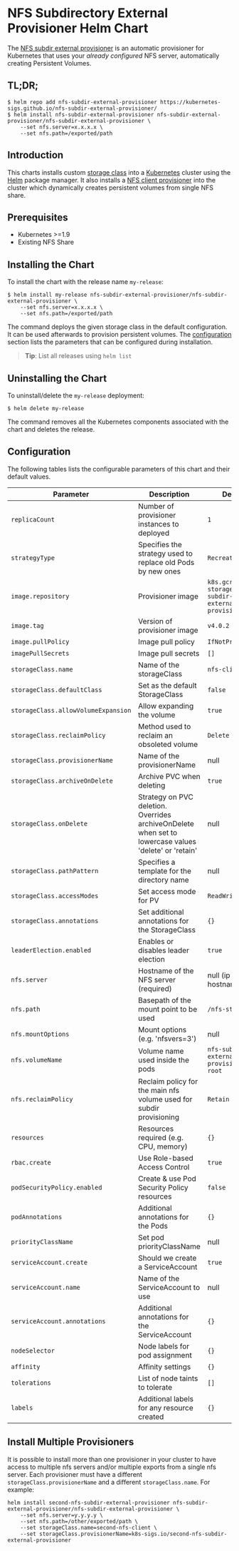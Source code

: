 # NFS Subdirectory External Provisioner Helm Chart

The [NFS subdir external provisioner](https://github.com/kubernetes-sigs/nfs-subdir-external-provisioner) is an automatic provisioner for Kubernetes that uses your *already configured* NFS server, automatically creating Persistent Volumes.

## TL;DR;

```console
$ helm repo add nfs-subdir-external-provisioner https://kubernetes-sigs.github.io/nfs-subdir-external-provisioner/
$ helm install nfs-subdir-external-provisioner nfs-subdir-external-provisioner/nfs-subdir-external-provisioner \
    --set nfs.server=x.x.x.x \
    --set nfs.path=/exported/path
```

## Introduction

This charts installs custom [storage class](https://kubernetes.io/docs/concepts/storage/storage-classes/) into a [Kubernetes](http://kubernetes.io) cluster using the [Helm](https://helm.sh) package manager. It also installs a [NFS client provisioner](https://github.com/kubernetes-sigs/nfs-subdir-external-provisioner) into the cluster which dynamically creates persistent volumes from single NFS share.

## Prerequisites

- Kubernetes >=1.9
- Existing NFS Share

## Installing the Chart

To install the chart with the release name `my-release`:

```console
$ helm install my-release nfs-subdir-external-provisioner/nfs-subdir-external-provisioner \
    --set nfs.server=x.x.x.x \
    --set nfs.path=/exported/path
```

The command deploys the given storage class in the default configuration. It can be used afterwards to provision persistent volumes. The [configuration](#configuration) section lists the parameters that can be configured during installation.

> **Tip**: List all releases using `helm list`

## Uninstalling the Chart

To uninstall/delete the `my-release` deployment:

```console
$ helm delete my-release
```

The command removes all the Kubernetes components associated with the chart and deletes the release.

## Configuration

The following tables lists the configurable parameters of this chart and their default values.

| Parameter                           | Description                                                                                           | Default                                                  |
| ----------------------------------- | ----------------------------------------------------------------------------------------------------- | -------------------------------------------------------- |
| `replicaCount`                      | Number of provisioner instances to deployed                                                           | `1`                                                      |
| `strategyType`                      | Specifies the strategy used to replace old Pods by new ones                                           | `Recreate`                                               |
| `image.repository`                  | Provisioner image                                                                                     | `k8s.gcr.io/sig-storage/nfs-subdir-external-provisioner` |
| `image.tag`                         | Version of provisioner image                                                                          | `v4.0.2`                                                 |
| `image.pullPolicy`                  | Image pull policy                                                                                     | `IfNotPresent`                                           |
| `imagePullSecrets`                  | Image pull secrets                                                                                    | `[]`                                                     |
| `storageClass.name`                 | Name of the storageClass                                                                              | `nfs-client`                                             |
| `storageClass.defaultClass`         | Set as the default StorageClass                                                                       | `false`                                                  |
| `storageClass.allowVolumeExpansion` | Allow expanding the volume                                                                            | `true`                                                   |
| `storageClass.reclaimPolicy`        | Method used to reclaim an obsoleted volume                                                            | `Delete`                                                 |
| `storageClass.provisionerName`      | Name of the provisionerName                                                                           | null                                                     |
| `storageClass.archiveOnDelete`      | Archive PVC when deleting                                                                             | `true`                                                   |
| `storageClass.onDelete`             | Strategy on PVC deletion. Overrides archiveOnDelete when set to lowercase values 'delete' or 'retain' | null                                                     |
| `storageClass.pathPattern`          | Specifies a template for the directory name                                                           | null                                                     |
| `storageClass.accessModes`          | Set access mode for PV                                                                                | `ReadWriteOnce`                                          |
| `storageClass.annotations`          | Set additional annotations for the StorageClass                                                       | `{}`                                                     |
| `leaderElection.enabled`            | Enables or disables leader election                                                                   | `true`                                                   |
| `nfs.server`                        | Hostname of the NFS server (required)                                                                 | null (ip or hostname)                                    |
| `nfs.path`                          | Basepath of the mount point to be used                                                                | `/nfs-storage`                                           |
| `nfs.mountOptions`                  | Mount options (e.g. 'nfsvers=3')                                                                      | null                                                     |
| `nfs.volumeName`                    | Volume name used inside the pods                                                                      | `nfs-subdir-external-provisioner-root`                   |
| `nfs.reclaimPolicy`                 | Reclaim policy for the main nfs volume used for subdir provisioning                                   | `Retain`                                                 |
| `resources`                         | Resources required (e.g. CPU, memory)                                                                 | `{}`                                                     |
| `rbac.create`                       | Use Role-based Access Control                                                                         | `true`                                                   |
| `podSecurityPolicy.enabled`         | Create & use Pod Security Policy resources                                                            | `false`                                                  |
| `podAnnotations`                    | Additional annotations for the Pods                                                                   | `{}`                                                     |
| `priorityClassName`                 | Set pod priorityClassName                                                                             | null                                                     |
| `serviceAccount.create`             | Should we create a ServiceAccount                                                                     | `true`                                                   |
| `serviceAccount.name`               | Name of the ServiceAccount to use                                                                     | null                                                     |
| `serviceAccount.annotations`        | Additional annotations for the ServiceAccount                                                         | `{}`                                                     |
| `nodeSelector`                      | Node labels for pod assignment                                                                        | `{}`                                                     |
| `affinity`                          | Affinity settings                                                                                     | `{}`                                                     |
| `tolerations`                       | List of node taints to tolerate                                                                       | `[]`                                                     |
| `labels`                            | Additional labels for any resource created                                                            | `{}`                                                     |

## Install Multiple Provisioners

It is possible to install more than one provisioner in your cluster to have access to multiple nfs servers and/or multiple exports from a single nfs server. Each provisioner must have a different `storageClass.provisionerName` and a different `storageClass.name`. For example:

```console
helm install second-nfs-subdir-external-provisioner nfs-subdir-external-provisioner/nfs-subdir-external-provisioner \
    --set nfs.server=y.y.y.y \
    --set nfs.path=/other/exported/path \
    --set storageClass.name=second-nfs-client \
    --set storageClass.provisionerName=k8s-sigs.io/second-nfs-subdir-external-provisioner
```
